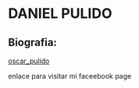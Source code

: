 # DANIEL PULIDO #


## Biografia: ##
[oscar_pulido](#https://www.facebook.com/oscarpulido55)

enlace para visitar mi faceebook page

